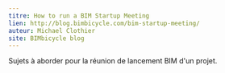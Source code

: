 ```yaml
---
titre: How to run a BIM Startup Meeting
lien: http://blog.bimbicycle.com/bim-startup-meeting/
auteur: Michael Clothier
site: BIMbicycle blog
---
```


Sujets à aborder pour la réunion de lancement BIM d'un projet.
